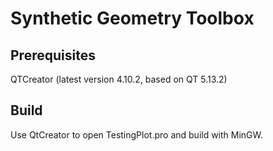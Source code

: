 # Synthetic Geometry Toolbox

## Prerequisites

QTCreator (latest version 4.10.2, based on QT 5.13.2)

## Build

Use QtCreator to open TestingPlot.pro and build with MinGW.
